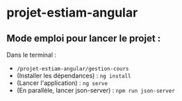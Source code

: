 # projet-estiam-angular
## Mode emploi pour lancer le projet :

Dans le terminal :
- `/projet-estiam-angular/gestion-cours`
- (Installer les dépendances) : `ng install`
- (Lancer l'application) : `ng serve`
- (En parallèle, lancer json-server) : `npm run json-server`


